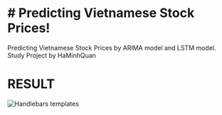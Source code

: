 # # Predicting Vietnamese Stock Prices!

Predicting Vietnamese Stock Prices by ARIMA model and LSTM model.
Study Project by HaMinhQuan

# RESULT

![Handlebars templates](/static/img/arima_model_returns)
